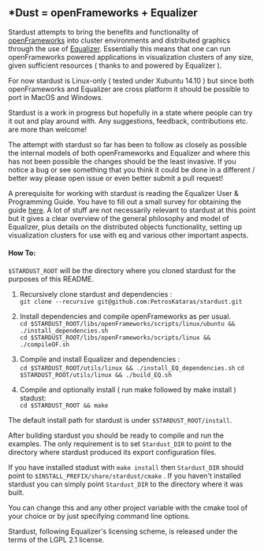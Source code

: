 ## *Dust = openFrameworks + Equalizer

Stardust attempts to bring the benefits and functionality of [openFrameworks](http://openframeworks.cc/) into cluster environments and distributed graphics through the use of [Equalizer](http://www.equalizergraphics.com/). Essentially this means that one can run openFrameworks powered applications in visualization clusters of any size, given sufficient resources ( thanks to and powered by Equalizer ). 

For now stardust is Linux-only ( tested under Xubuntu 14.10 ) but since both openFrameworks and Equalizer are cross platform it should be possible to port in MacOS and Windows.  

Stardust is a work in progress but hopefully in a state where people can try it out and play around with. Any suggestions, feedback, contributions etc. are more than welcome! 

The attempt with stardust so far has been to follow as closely as possible the internal models of both openFrameworks and Equalizer and where this has not been possible the changes should be the least invasive. If you notice a bug or see something that you think it could be done in a different / better way please open issue or even better submit a pull request!

A prerequisite for working with stardust is reading the Equalizer User & Programming Guide. You have to fill out a small survey for obtaining the guide [here](http://www.equalizergraphics.com/survey.html). A lot of stuff are not necessarily relevant to stardust at this point but it gives a clear overview of the general philosophy and model of Equalizer, plus details on the distributed objects functionality, setting up visualization clusters for use with eq and various other important aspects.

#### How To:

`$STARDUST_ROOT` will be the directory where you cloned stardust for the purposes of this README.

1. Recursively clone stardust and dependencies :  
`git clone --recursive git@github.com:PetrosKataras/stardust.git`

2. Install dependencies and compile openFrameworks as per usual.  
`cd $STARDUST_ROOT/libs/openFrameworks/scripts/linux/ubuntu && ./install_dependencies.sh`  
`cd $STARDUST_ROOT/libs/openFrameworks/scripts/linux && ./compileOF.sh`

3. Compile and install Equalizer and dependencies :  
`cd $STARDUST_ROOT/utils/linux && ./install_EQ_dependencies.sh`
`cd $STARDUST_ROOT/utils/linux && ./build_EQ.sh`

4. Compile and optionally install ( run make followed by make install ) stadust:  
`cd $STARDUST_ROOT && make`

The default install path for stardust is under `$STARDUST_ROOT/install`.

After building stardust you should be ready to compile and run the examples. The only requirement is to set `Stardust_DIR` to point to the directory where stardust produced its export configuration files. 

If you have installed stadust with `make install` then `Stardust_DIR` should point to `$INSTALL_PREFIX/share/stardust/cmake` . If you haven't installed stardust you can simply point `Stardust_DIR` to the directory where it was built.

You can change this and any other project variable with the cmake tool of your choice or by just specifying command line options.

Stardust, following Equalizer's licensing scheme, is released under the terms of the LGPL 2.1 license. 
